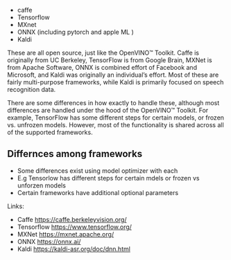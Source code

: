 - caffe
- Tensorflow
- MXnet
- ONNX (including pytorch and apple ML )
- Kaldi

These are all open source, just like the OpenVINO™ Toolkit. Caffe is originally from UC Berkeley, TensorFlow is from Google Brain, MXNet is from Apache Software, ONNX is combined effort of Facebook and Microsoft, and Kaldi was originally an individual’s effort. Most of these are fairly multi-purpose frameworks, while Kaldi is primarily focused on speech recognition data.

There are some differences in how exactly to handle these, although most differences are handled under the hood of the OpenVINO™ Toolkit. For example, TensorFlow has some different steps for certain models, or frozen vs. unfrozen models. However, most of the functionality is shared across all of the supported frameworks.

## Differnces among frameworks
- Some differences exist using model optimizer with each
- E.g Tensorlow has different steps for certain mdels or frozen vs unforzen models
- Certain frameworks have additional optional parameters

Links:
- Caffe https://caffe.berkeleyvision.org/
- Tensorflow https://www.tensorflow.org/
- MXNet https://mxnet.apache.org/
- ONNX https://onnx.ai/
- Kaldi https://kaldi-asr.org/doc/dnn.html